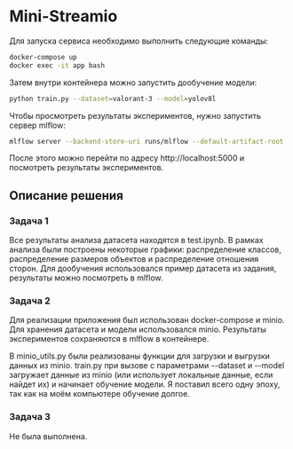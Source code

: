 # Mini-Streamio
Для запуска сервиса необходимо выполнить следующие команды:
```bash
docker-compose up
docker exec -it app bash
```
Затем внутри контейнера можно запустить дообучение модели:
```bash
python train.py --dataset=valorant-3 --model=yolov8l
```
Чтобы просмотреть результаты экспериментов, нужно запустить сервер mlflow:
```bash
mlflow server --backend-store-uri runs/mlflow --default-artifact-root ./mlruns --host 0.0.0.0 --port 5000
```
После этого можно перейти по адресу http://localhost:5000 и посмотреть результаты экспериментов.

## Описание решения
### Задача 1
Все результаты анализа датасета находятся в test.ipynb. В рамках анализа были построены некоторые графики: распределение классов, распределение размеров объектов и распределение отношения сторон. Для дообучения использовался пример датасета из задания, результаты можно посмотреть в mlflow.
### Задача 2
Для реализации приложения был использован docker-compose и minio. Для хранения датасета и модели использовался minio. Результаты экспериментов сохраняются в mlflow в контейнере.

В minio_utils.py были реализованы функции для загрузки и выгрузки данных из minio. train.py при вызове с параметрами --dataset и --model загружает данные из minio (или использует локальные данные, если найдет их) и начинает обучение модели. Я поставил всего одну эпоху, так как на моём компьютере обучение долгое.
### Задача 3
Не была выполнена.
